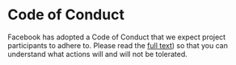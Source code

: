 # Code of Conduct

Facebook has adopted a Code of Conduct that we expect project participants to adhere to. Please read the [full text](https://code.fb.com/codeofconduct/)) so that you can understand what actions will and will not be tolerated.

